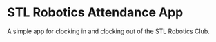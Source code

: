 # STL Robotics Attendance App

A simple app for clocking in and clocking out of the STL Robotics Club.
